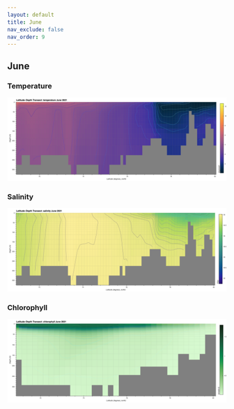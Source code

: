 ```yaml
---
layout: default
title: June
nav_exclude: false
nav_order: 9
---
```


## June

### Temperature
![June Temperature](cmems_mod_arc_phy_my_topaz4_P1M/2021/June/thetao.png)

### Salinity
![June Salinity](cmems_mod_arc_phy_my_topaz4_P1M/2021/June/so.png)

### Chlorophyll
![June Chlorophyll](cmems_mod_arc_bgc_my_ecosmo_P1M/2021/June/chl.png)
